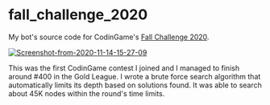 # fall_challenge_2020
My bot's source code for CodinGame's [Fall Challenge 2020](https://www.codingame.com/contests/fall-challenge-2020).

<a href="https://ibb.co/Wpckr89"><img src="https://i.ibb.co/YTtc5n9/Screenshot-from-2020-11-14-15-27-09.png" alt="Screenshot-from-2020-11-14-15-27-09" border="0"></a>

<p>
This was the first CodinGame contest I joined and I managed to finish around #400 in the Gold League.
I wrote a brute force search algorithm that automatically limits its depth based on solutions found.
It was able to search about 45K nodes within the round's time limits. </p>
